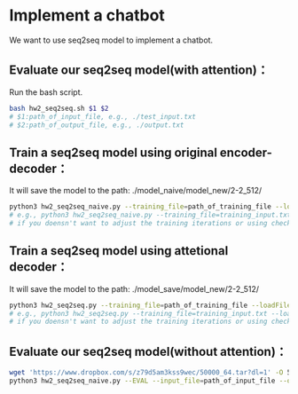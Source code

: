 # Implement a chatbot
We want to use seq2seq model to implement a chatbot.

## Evaluate our seq2seq model(with attention)：
Run the bash script.
```Bash
bash hw2_seq2seq.sh $1 $2
# $1:path_of_input_file, e.g., ./test_input.txt
# $2:path_of_output_file, e.g., ./output.txt
```
## Train a seq2seq model using original encoder-decoder：
It will save the model to the path: ./model_naive/model_new/2-2_512/
```Bash
python3 hw2_seq2seq_naive.py --training_file=path_of_training_file --loadFilename=path_of_checkpoint_file --n_iterations=a_number
# e.g., python3 hw2_seq2seq_naive.py --training_file=training_input.txt --loadFilename=50000_64.tar --n_iterations=60000
# if you doensn't want to adjust the training iterations or using checkpoint, please feel free to ignore these arguments
```
## Train a seq2seq model using attetional decoder：
It will save the model to the path: ./model_save/model_new/2-2_512/
```Bash
python3 hw2_seq2seq.py --training_file=path_of_training_file --loadFilename=path_of_checkpoint_file --n_iterations=a_number
# e.g., python3 hw2_seq2seq.py --training_file=training_input.txt --loadFilename=120000_64.tar --n_iterations=130000
# if you doensn't want to adjust the training iterations or using checkpoint, please feel free to ignore these arguments
```
## Evaluate our seq2seq model(without attention)：
```Bash
wget 'https://www.dropbox.com/s/z79d5am3kss9wec/50000_64.tar?dl=1' -O 50000_64.tar
python3 hw2_seq2seq_naive.py --EVAL --input_file=path_of_input_file --output_file=path_of_output_file --loadFilename=./50000_64.tar
```



